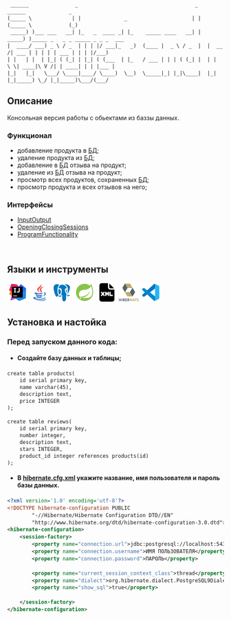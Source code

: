 ```
 ______               _                                      _    ______              _                  
(_____ \             | |              _                     | |  (_____ \            (_)                 
 _____) )___ ___   __| |_   _  ____ _| |_    _____ ____   __| |   _____) )_____ _   _ _ _____ _ _ _  ___
|  ____/ ___) _ \ / _  | | | |/ ___|_   _)  (____ |  _ \ / _  |  |  __  /| ___ | | | | | ___ | | | |/___)
| |   | |  | |_| ( (_| | |_| ( (___  | |_   / ___ | | | ( (_| |  | |  \ \| ____|\ V /| | ____| | | |___ |
|_|   |_|   \___/ \____|____/ \____)  \__)  \_____|_| |_|\____|  |_|   |_|_____) \_/ |_|_____)\___/(___/
```

## __Описание__
Консольная версия работы с обьектами из баззы данных.

### __Функционал__
[1]:(https://www.postgresql.org/)

- добавление продукта в [БД][1];
- удаление продукта из [БД][1];
- добавление в [БД][1] отзыва на продукт;
- удаление из [БД][1] отзыва на продукт;
- просмотр всех продуктов, сохраненных [БД][1];
- просмотр продукта и всех отзывов на него;

### Интерфейсы 
- [InputOutput](https://github.com/Alexey7721/hibernate-spring-postgresql/blob/master/src/main/java/com/shatrov/interfaces/InputOutput.java)
- [OpeningClosingSessions](https://github.com/Alexey7721/hibernate-spring-postgresql/blob/master/src/main/java/com/shatrov/interfaces/OpeningClosingSessions.java)
- [ProgramFunctionality](https://github.com/Alexey7721/hibernate-spring-postgresql/blob/master/src/main/java/com/shatrov/interfaces/ProgramFunctionality.java)
<br>

## __Языки и инструменты__

[![IntelliJ IDEA](icons/intellij-idea-48.png)](https://www.jetbrains.com/idea/)
[![Java](icons/java-coffee-cup-48.png)](https://www.java.com/ru/)
[![PostgreSQL](icons/pgSQL.png)](https://www.postgresql.org/)
[![Spring](icons/spring-48.png)](https://spring.io/)
[![XML](icons/xml-48.png)](https://www.xml.com/)
[![Hibenate](icons/hibernate-1.png)](https://hibernate.org/)
[![Visual studio code](icons/visual-studio-code-2019-48.png)](https://code.visualstudio.com/)
<br>

## __Установка и настойка__
### Перед запуском данного кода:
- #### Создайте базу данных и таблицы;
```postgresql
create table products(
    id serial primary key,
    name varchar(45),
    description text,
    price INTEGER
);

create table reviews(
    id serial primary key,
    number integer,
    description text,
    stars INTEGER,
    product_id integer references products(id)
); 
```

- #### В [hibernate.cfg.xml](https://github.com/Alexey7721/hibernate-spring-postgresql/blob/master/src/main/resources/hibernate.cfg.xml) укажите название, имя пользователя и пароль базы данных.
```xml
<?xml version='1.0' encoding='utf-8'?>
<!DOCTYPE hibernate-configuration PUBLIC
        "-//Hibernate/Hibernate Configuration DTD//EN"
        "http://www.hibernate.org/dtd/hibernate-configuration-3.0.dtd">
<hibernate-configuration>
    <session-factory>
        <property name="connection.url">jdbc:postgresql://localhost:5432/НАЗВАНИЕ БД?useSSL=false&amp;serverTimezone=UTC</property>
        <property name="connection.username">ИМЯ ПОЛЬЗОВАТЕЛЯ</property>
        <property name="connection.password">ПАРОЛЬ</property>

        <property name="current_session_context_class">thread</property>
        <property name="dialect">org.hibernate.dialect.PostgreSQL9Dialect</property>
        <property name="show_sql">true</property>

    </session-factory>
</hibernate-configuration>
```


